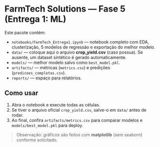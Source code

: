 # FarmTech Solutions — Fase 5 (Entrega 1: ML)

Este pacote contém:
- `notebooks/FarmTech_Entrega1.ipynb` — notebook completo com EDA, clusterização, 5 modelos de regressão e exportação do melhor modelo.
- `data/` — coloque aqui o arquivo **crop_yield.csv** (caso possua). Se ausente, um dataset sintético é gerado automaticamente.
- `models/` — melhor modelo salvo como `best_model.pkl`.
- `artifacts/` — métricas (`metrics.csv`) e predições (`predicoes_completas.csv`).
- `reports/` — espaço para relatórios.

## Como usar
1. Abra o notebook e execute todas as células.
2. Se tiver o arquivo oficial `crop_yield.csv`, salve-o em `data/` antes de rodar.
3. Ao final, confira `artifacts/metrics.csv` para comparar modelos e `models/best_model.pkl` para deploy.

> Observação: gráficos são feitos com **matplotlib** (sem seaborn) conforme solicitado.
